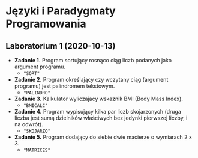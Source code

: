 # Języki i Paradygmaty Programowania

## Laboratorium 1 (2020-10-13)
 * **Zadanie 1.** Program sortujący rosnąco ciąg liczb podanych jako argument programu.
   * `"SORT"`
 * **Zadanie 2.** Program określający czy wczytany ciąg (argument programu) jest palindromem tekstowym.
   * `"PALINDRO"`
 * **Zadanie 3.** Kalkulator wyliczajacy wskaznik BMI (Body Mass Index).
   * `"BMICALC"`
 * **Zadanie 4.** Program wypisujący kilka par liczb skojarzonych (druga liczba jest sumą dzielników właściwych bez jedynki pierwszej liczby, i na odwrót).
   * `"SKOJARZO"`
 * **Zadanie 5.** Program dodający do siebie dwie macierze o wymiarach 2 x 3.
   * `"MATRICES"`
